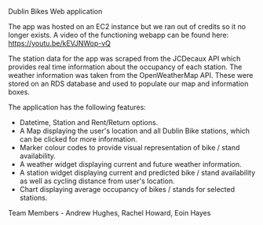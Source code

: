 Dublin Bikes Web application

The app was hosted on an EC2 instance but we ran out of credits so it no longer exists.  A video of the functioning webapp can be found here: https://youtu.be/kEVJNWop-vQ 

The station data for the app was scraped from the JCDecaux API which provides real time information about the occupancy of each station.  The weather information was taken from the OpenWeatherMap API.  These were stored on an RDS database and used to populate our map and information boxes. 

The application has the following features:
- Datetime, Station and Rent/Return options.
- A Map displaying the user's location and all Dublin Bike stations, which can be clicked for more information. 
- Marker colour codes to provide visual representation of bike / stand availability. 
- A weather widget displaying current and future weather information.
- A station widget displaying current and predicted bike / stand availability as well as cycling distance from user's location. 
- Chart displaying average occupancy of bikes / stands for selected stations. 

Team Members - Andrew Hughes, Rachel Howard, Eoin Hayes 

